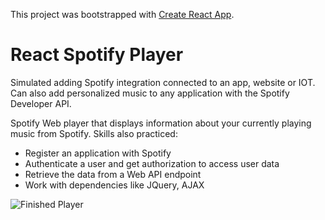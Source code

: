 This project was bootstrapped with [Create React App](https://github.com/facebook/create-react-app).

# React Spotify Player

Simulated adding Spotify integration connected to an app, website or IOT. Can also add personalized music to any application with the Spotify Developer API.

Spotify Web player that displays information about your currently playing music from Spotify. Skills also practiced:

- Register an application with Spotify
- Authenticate a user and get authorization to access user data
- Retrieve the data from a Web API endpoint
- Work with dependencies like JQuery, AJAX

![Finished Player](https://i.imgur.com/rRh23PV.jpg)
